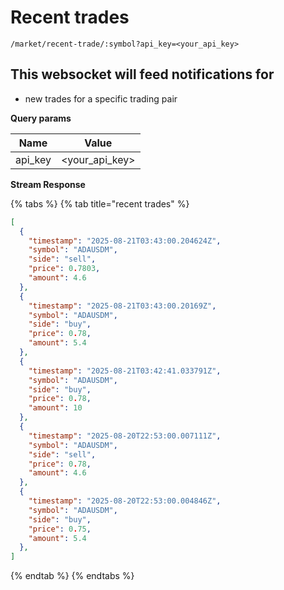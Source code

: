 # Recent trades

`/market/recent-trade/:symbol?api_key=<your_api_key>`&#x20;

## This websocket will feed notifications for

* new trades for a specific trading pair

**Query params**

| Name     | Value             |
| -------- | ----------------- |
| api\_key | \<your\_api\_key> |

**Stream Response**

{% tabs %}
{% tab title="recent trades" %}
```json
[
  {
    "timestamp": "2025-08-21T03:43:00.204624Z",
    "symbol": "ADAUSDM",
    "side": "sell",
    "price": 0.7803,
    "amount": 4.6
  },
  {
    "timestamp": "2025-08-21T03:43:00.20169Z",
    "symbol": "ADAUSDM",
    "side": "buy",
    "price": 0.78,
    "amount": 5.4
  },
  {
    "timestamp": "2025-08-21T03:42:41.033791Z",
    "symbol": "ADAUSDM",
    "side": "buy",
    "price": 0.78,
    "amount": 10
  },
  {
    "timestamp": "2025-08-20T22:53:00.007111Z",
    "symbol": "ADAUSDM",
    "side": "sell",
    "price": 0.78,
    "amount": 4.6
  },
  {
    "timestamp": "2025-08-20T22:53:00.004846Z",
    "symbol": "ADAUSDM",
    "side": "buy",
    "price": 0.75,
    "amount": 5.4
  },
]
```
{% endtab %}
{% endtabs %}

